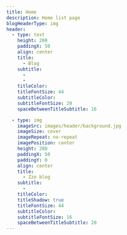 ```yaml
---
title: Home
description: Home list page
blogHeaderType: img
header:
  - type: text
    height: 200
    paddingX: 50
    align: center
    title:
      - Blog
    subtitle:
      -
      -
    titleColor:
    titleFontSize: 44
    subtitleColor:
    subtitleFontSize: 20
    spaceBetweenTitleSubtitle: 16

  - type: img
    imageSrc: images/header/background.jpg
    imageSize: cover
    imageRepeat: no-repeat
    imagePosition: center
    height: 280
    paddingX: 50
    paddingY: 0
    align: center
    title:
      - Zzo blog
    subtitle:
      -
    titleColor:
    titleShadow: true
    titleFontSize: 44
    subtitleColor:
    subtitleFontSize: 16
    spaceBetweenTitleSubtitle: 20
---
```

